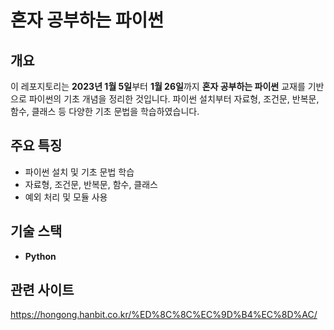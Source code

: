 # **혼자 공부하는 파이썬**  

## **개요**  
이 레포지토리는 **2023년 1월 5일**부터 **1월 26일**까지 **혼자 공부하는 파이썬** 교재를 기반으로 파이썬의 기초 개념을 정리한 것입니다. 파이썬 설치부터 자료형, 조건문, 반복문, 함수, 클래스 등 다양한 기초 문법을 학습하였습니다.

## **주요 특징**  
- 파이썬 설치 및 기초 문법 학습  
- 자료형, 조건문, 반복문, 함수, 클래스  
- 예외 처리 및 모듈 사용  

## **기술 스택**  
- **Python**

## **관련 사이트**
https://hongong.hanbit.co.kr/%ED%8C%8C%EC%9D%B4%EC%8D%AC/
